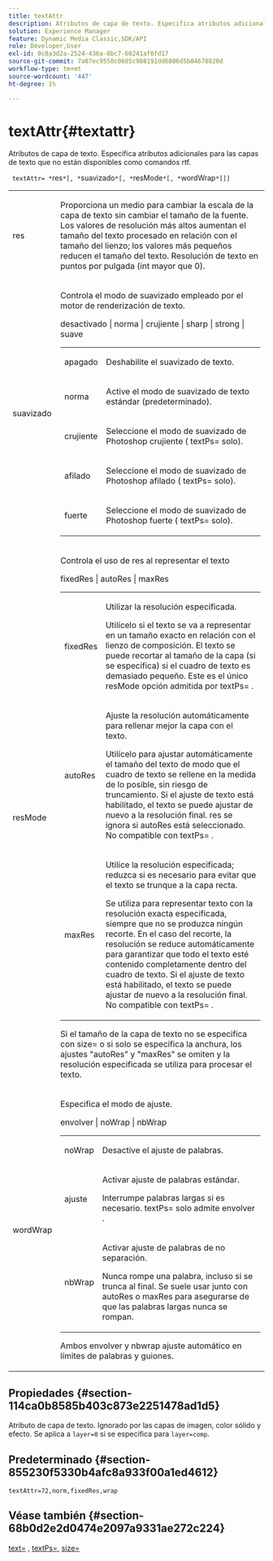 ```yaml
---
title: textAttr
description: Atributos de capa de texto. Especifica atributos adicionales para las capas de texto que no están disponibles como comandos rtf.
solution: Experience Manager
feature: Dynamic Media Classic,SDK/API
role: Developer,User
exl-id: 0c8a3d2a-2524-436a-8bc7-60241af0fd17
source-git-commit: 7a07ec9550c0685c908191dd6806d5b84678820d
workflow-type: tm+mt
source-wordcount: '447'
ht-degree: 1%

---
```


# textAttr{#textattr}

Atributos de capa de texto. Especifica atributos adicionales para las capas de texto que no están disponibles como comandos rtf.

` textAttr= *`res`*[, *`suavizado`*[, *`resMode`*[, *`wordWrap`*]]]`

<table id="simpletable_0072BF7DF52B4959A14EDEF60A6EBDEE"> 
 <tr class="strow"> 
  <td class="stentry"> <p> <span class="codeph"> <span class="varname"> res </span> </span> </p> </td> 
  <td class="stentry"> <p>Proporciona un medio para cambiar la escala de la capa de texto sin cambiar el tamaño de la fuente. Los valores de resolución más altos aumentan el tamaño del texto procesado en relación con el tamaño del lienzo; los valores más pequeños reducen el tamaño del texto. Resolución de texto en puntos por pulgada (int mayor que 0). </p> </td> 
 </tr> 
 <tr class="strow"> 
  <td class="stentry"> <p> <span class="codeph"> <span class="varname"> suavizado </span> </span> </p> </td> 
  <td class="stentry"> <p>Controla el modo de suavizado empleado por el motor de renderización de texto. </p> <p> <span class="codeph"> desactivado | norma | crujiente | sharp | strong | suave </span> </p> <p> 
    <table id="simpletable_AE2331118FCA4BC7877233E287CED6A4"> 
     <tr class="strow"> 
      <td class="stentry"> <p> <span class="codeph"> apagado </span> </p> </td> 
      <td class="stentry"> <p>Deshabilite el suavizado de texto. </p> </td> 
     </tr> 
     <tr class="strow"> 
      <td class="stentry"> <p> <span class="codeph"> norma </span> </p> </td> 
      <td class="stentry"> <p>Active el modo de suavizado de texto estándar (predeterminado). </p> </td> 
     </tr> 
     <tr class="strow"> 
      <td class="stentry"> <p> <span class="codeph"> crujiente </span> </p> </td> 
      <td class="stentry"> <p>Seleccione el modo de suavizado de Photoshop <span class="codeph"> crujiente </span> ( <span class="codeph"> textPs= </span> solo). </p> </td> 
     </tr> 
     <tr class="strow"> 
      <td class="stentry"> <p> <span class="codeph"> afilado </span> </p> </td> 
      <td class="stentry"> <p>Seleccione el modo de suavizado de Photoshop <span class="codeph"> afilado </span> ( <span class="codeph"> textPs= </span> solo). </p> </td> 
     </tr> 
     <tr class="strow"> 
      <td class="stentry"> <p> <span class="codeph"> fuerte </span> </p> </td> 
      <td class="stentry"> <p>Seleccione el modo de suavizado de Photoshop <span class="codeph"> fuerte </span> ( <span class="codeph"> textPs= </span> solo). </p> </td> 
     </tr> 
    </table> </p> </td> 
 </tr> 
 <tr class="strow"> 
  <td class="stentry"> <p> <span class="codeph"> <span class="varname"> resMode </span> </span> </p> </td> 
  <td class="stentry"> <p>Controla el uso de res al representar el texto </p> <p> <span class="codeph"> fixedRes | autoRes | maxRes </span> </p> <p> 
    <table id="simpletable_2CFC06DB37154C7C92614FDF7A818DB5"> 
     <tr class="strow"> 
      <td class="stentry"> <p> <span class="codeph"> fixedRes </span> </p> </td> 
      <td class="stentry"> <p>Utilizar la resolución especificada. </p> <p>Utilícelo si el texto se va a representar en un tamaño exacto en relación con el lienzo de composición. El texto se puede recortar al tamaño de la capa (si se especifica) si el cuadro de texto es demasiado pequeño. Este es el único <span class="varname"> resMode </span> opción admitida por <span class="codeph"> textPs= </span>. </p> </td> 
     </tr> 
     <tr class="strow"> 
      <td class="stentry"> <p> <span class="codeph"> autoRes </span> </p> </td> 
      <td class="stentry"> <p>Ajuste la resolución automáticamente para rellenar mejor la capa con el texto. </p> <p>Utilícelo para ajustar automáticamente el tamaño del texto de modo que el cuadro de texto se rellene en la medida de lo posible, sin riesgo de truncamiento. Si el ajuste de texto está habilitado, el texto se puede ajustar de nuevo a la resolución final. <span class="varname"> res </span> se ignora si <span class="codeph"> autoRes </span> está seleccionado. No compatible con <span class="codeph"> textPs= </span>. </p> </td> 
     </tr> 
     <tr class="strow"> 
      <td class="stentry"> <p> <span class="codeph"> maxRes </span> </p> </td> 
      <td class="stentry"> <p>Utilice la resolución especificada; reduzca si es necesario para evitar que el texto se trunque a la capa recta. </p> <p>Se utiliza para representar texto con la resolución exacta especificada, siempre que no se produzca ningún recorte. En el caso del recorte, la resolución se reduce automáticamente para garantizar que todo el texto esté contenido completamente dentro del cuadro de texto. Si el ajuste de texto está habilitado, el texto se puede ajustar de nuevo a la resolución final. No compatible con <span class="codeph"> textPs= </span>. </p> </td> 
     </tr> 
    </table> </p> <p>Si el tamaño de la capa de texto no se especifica con size= o si solo se especifica la anchura, los ajustes "autoRes" y "maxRes" se omiten y la resolución especificada se utiliza para procesar el texto. </p> </td> 
 </tr> 
 <tr class="strow"> 
  <td class="stentry"> <p> <span class="codeph"> <span class="varname"> wordWrap </span> </span> </p> </td> 
  <td class="stentry"> <p>Especifica el modo de ajuste. </p> <p> <span class="codeph"> envolver | noWrap | nbWrap </span> </p> <p> 
    <table id="simpletable_FF2510E029EC41E29BC30D9FC2923EA3"> 
     <tr class="strow"> 
      <td class="stentry"> <p> <span class="codeph"> noWrap </span> </p> </td> 
      <td class="stentry"> <p>Desactive el ajuste de palabras. </p> </td> 
     </tr> 
     <tr class="strow"> 
      <td class="stentry"> <p> <span class="codeph"> ajuste </span> </p> </td> 
      <td class="stentry"> <p>Activar ajuste de palabras estándar. </p> <p>Interrumpe palabras largas si es necesario. <span class="codeph"> textPs= </span> solo admite <span class="codeph"> envolver </span>. </p> </td> 
     </tr> 
     <tr class="strow"> 
      <td class="stentry"> <p> <span class="codeph"> nbWrap </span> </p> </td> 
      <td class="stentry"> <p>Activar ajuste de palabras de no separación. </p> <p>Nunca rompe una palabra, incluso si se trunca al final. Se suele usar junto con <span class="codeph"> autoRes </span> o <span class="codeph"> maxRes </span> para asegurarse de que las palabras largas nunca se rompan. </p> </td> 
     </tr> 
    </table> </p> <p>Ambos <span class="codeph"> envolver </span> y <span class="codeph"> nbwrap </span> ajuste automático en límites de palabras y guiones. </p> </td> 
 </tr> 
</table>

## Propiedades {#section-114ca0b8585b403c873e2251478ad1d5}

Atributo de capa de texto. Ignorado por las capas de imagen, color sólido y efecto. Se aplica a `layer=0` si se especifica para `layer=comp`.

## Predeterminado {#section-855230f5330b4afc8a933f00a1ed4612}

`textAttr=72,norm,fixedRes,wrap`

## Véase también {#section-68b0d2e2d0474e2097a9331ae272c224}

[text=](../../../../../is-api/http-ref/image-serving-api-ref/c-http-protocol-reference/c-command-reference/r-text.md#reference-84634052e48548539a1ef63cbe41f22f) , [textPs=](../../../../../is-api/http-ref/image-serving-api-ref/c-http-protocol-reference/c-command-reference/r-textps.md#reference-4209a2a6169f44278da2647cfb0cd767), [size=](../../../../../is-api/http-ref/image-serving-api-ref/c-http-protocol-reference/c-data-types/r-size.md#reference-04d383f32c7b4003bed9978cb854747b)
